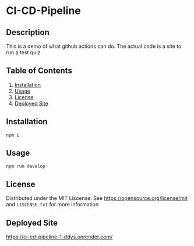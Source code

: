 # CI-CD-Pipeline

## Description
This is a demo of what github actions can do. The actual code is a site to run a test quiz 

## Table of Contents
<ol>
  <li><a href="#Installation">Installation</a></li>
  <li><a href="#usage">Usage</a></li>  
  <li><a href="#license">License</a></li>
  <li><a href="#deployed-site">Deployed Site</a></li>
</ol>

## Installation
```
npm i
```
## Usage
```
npm run develop
```

## License
Distributed under the MIT Liscense. See https://opensource.org/license/mit and `LISCENSE.txt` for more information
## Deployed Site
https://ci-cd-pipeline-1-ddys.onrender.com/
